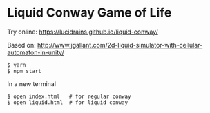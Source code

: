 # Liquid Conway Game of Life

Try online: https://lucidrains.github.io/liquid-conway/

Based on: http://www.jgallant.com/2d-liquid-simulator-with-cellular-automaton-in-unity/

```
$ yarn
$ npm start
```

In a new terminal

```
$ open index.html   # for regular conway
$ open liquid.html  # for liquid conway
```
